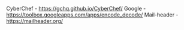 CyberChef - https://gchq.github.io/CyberChef/
Google - https://toolbox.googleapps.com/apps/encode_decode/
Mail-header - https://mailheader.org/